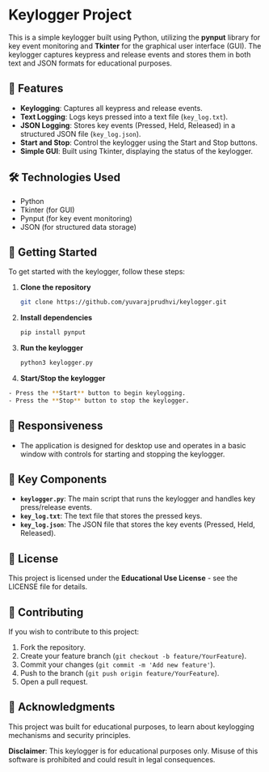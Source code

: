 # Keylogger Project

This is a simple keylogger built using Python, utilizing the **pynput** library for key event monitoring and **Tkinter** for the graphical user interface (GUI). The keylogger captures keypress and release events and stores them in both text and JSON formats for educational purposes.

## 🚀 Features

- **Keylogging**: Captures all keypress and release events.
- **Text Logging**: Logs keys pressed into a text file (`key_log.txt`).
- **JSON Logging**: Stores key events (Pressed, Held, Released) in a structured JSON file (`key_log.json`).
- **Start and Stop**: Control the keylogger using the Start and Stop buttons.
- **Simple GUI**: Built using Tkinter, displaying the status of the keylogger.

## 🛠️ Technologies Used

- Python
- Tkinter (for GUI)
- Pynput (for key event monitoring)
- JSON (for structured data storage)


## 🚀 Getting Started

To get started with the keylogger, follow these steps:
1. **Clone the repository**
   ```bash
   git clone https://github.com/yuvarajprudhvi/keylogger.git
   ```

2. **Install dependencies**
   ```bash
   pip install pynput
   ```
3. **Run the keylogger**
   ```bash
   python3 keylogger.py
   ```

4. **Start/Stop the keylogger**
  ```bash
- Press the **Start** button to begin keylogging.
- Press the **Stop** button to stop the keylogger.
  ```


## 📱 Responsiveness

- The application is designed for desktop use and operates in a basic window with controls for starting and stopping the keylogger.

## 🔑 Key Components

- **`keylogger.py`**: The main script that runs the keylogger and handles key press/release events.
- **`key_log.txt`**: The text file that stores the pressed keys.
- **`key_log.json`**: The JSON file that stores the key events (Pressed, Held, Released).

## 📝 License

This project is licensed under the **Educational Use License** - see the LICENSE file for details.

## 🤝 Contributing

If you wish to contribute to this project:

1. Fork the repository.
2. Create your feature branch (`git checkout -b feature/YourFeature`).
3. Commit your changes (`git commit -m 'Add new feature'`).
4. Push to the branch (`git push origin feature/YourFeature`).
5. Open a pull request.

## 🙏 Acknowledgments

This project was built for educational purposes, to learn about keylogging mechanisms and security principles.

**Disclaimer**: This keylogger is for educational purposes only. Misuse of this software is prohibited and could result in legal consequences.


